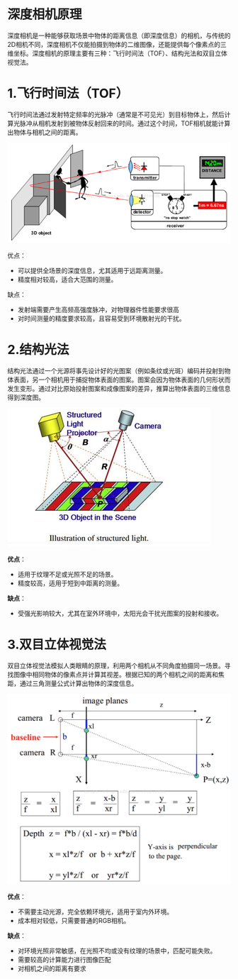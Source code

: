 # 深度相机原理

深度相机是一种能够获取场景中物体的距离信息（即深度信息）的相机，与传统的2D相机不同，深度相机不仅能拍摄到物体的二维图像，还能提供每个像素点的三维坐标。深度相机的原理主要有三种：飞行时间法（TOF）、结构光法和双目立体视觉法。

# 1.飞行时间法（TOF）

飞行时间法通过发射特定频率的光脉冲（通常是不可见光）到目标物体上，然后计算光脉冲从相机发射到被物体反射回来的时间。通过这个时间，TOF相机就能计算出物体与相机之间的距离。

![img](https://raw.githubusercontent.com/1910853272/image/master/img/202503261623184.png)

优点：

- 可以提供全场景的深度信息，尤其适用于远距离测量。
- 精度相对较高，适合大范围的测量。

缺点：

- 发射端需要产生高频高强度脉冲，对物理器件性能要求很高
- 对时间测量的精度要求较高，且容易受到环境散射光的干扰。

# 2.结构光法

结构光法通过一个光源将事先设计好的光图案（例如条纹或光斑）编码并投射到物体表面，另一个相机用于捕捉物体表面的图案。图案会因为物体表面的几何形状而发生变形。通过对比原始投射图案和成像图案的差异，推算出物体表面的三维信息得到深度图。

![v2-6be140394cd2c43999108cd700f6564d_1440w](https://raw.githubusercontent.com/1910853272/image/master/img/202503261632462.png)

**优点**：

- 适用于纹理不足或光照不足的场景。
- 精度较高，适用于短到中距离的测量。

**缺点**：

- 受强光影响较大，尤其在室外环境中，太阳光会干扰光图案的投射和接收。

# 3.双目立体视觉法

双目立体视觉法模拟人类眼睛的原理，利用两个相机从不同角度拍摄同一场景。寻找图像中相同物体的像素点并计算其视差。根据已知的两个相机之间的距离和焦距，通过三角测量公式计算出物体的深度信息。

![iShot_2025-03-26_17.00.45](https://raw.githubusercontent.com/1910853272/image/master/img/202503261701809.png)

**优点**：

- 不需要主动光源，完全依赖环境光，适用于室内外环境。
- 成本相对较低，只需要普通的RGB相机。

**缺点**：

- 对环境光照非常敏感，在光照不均或没有纹理的场景中，匹配可能失败。
- 需要较高的计算能力进行图像匹配
- 对相机之间的距离有要求